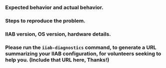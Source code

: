 ### Expected behavior and actual behavior.

### Steps to reproduce the problem.

### IIAB version, OS version, hardware details.

### Please run the `iiab-diagnostics` command, to generate a URL summarizing your IIAB configuration, for volunteers seeking to help you.  (Include that URL here, Thanks!)
